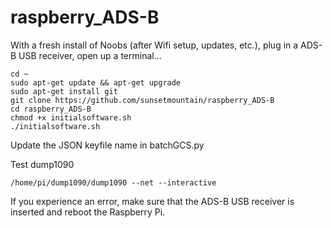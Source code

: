 # raspberry_ADS-B

With a fresh install of Noobs (after Wifi setup, updates, etc.), plug in a ADS-B USB receiver, open up a terminal...

```
cd ~
sudo apt-get update && apt-get upgrade
sudo apt-get install git
git clone https://github.com/sunsetmountain/raspberry_ADS-B
cd raspberry_ADS-B
chmod +x initialsoftware.sh
./initialsoftware.sh
```

Update the JSON keyfile name in batchGCS.py

Test dump1090
```
/home/pi/dump1090/dump1090 --net --interactive
```

If you experience an error, make sure that the ADS-B USB receiver is inserted and reboot the Raspberry Pi.
